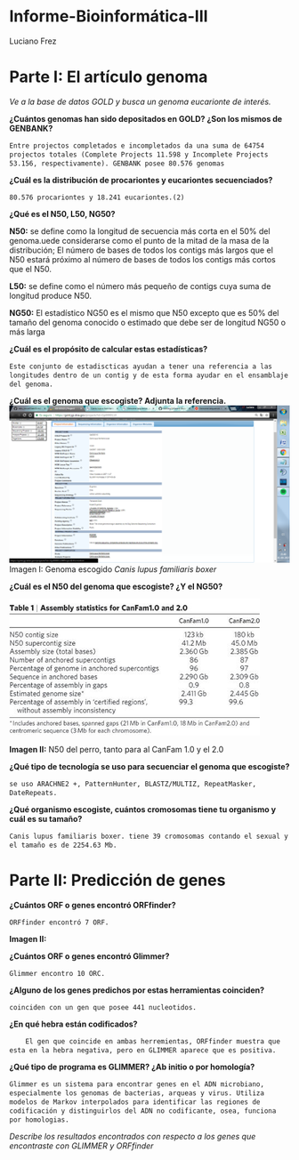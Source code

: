 # Informe-Bioinformática-III
Luciano Frez

# **Parte I: El artículo genoma**

*Ve a la base de datos GOLD y busca un genoma eucarionte de interés.*

**¿Cuántos genomas han sido depositados en GOLD? ¿Son los mismos de GENBANK?**

	Entre projectos completados e incompletados da una suma de 64754 projectos totales (Complete Projects 11.598 y Incomplete Projects 53.156, respectivamente). GENBANK posee 80.576 genomas

**¿Cuál es la distribución de procariontes y eucariontes secuenciados?**

	80.576 procariontes y 18.241 eucariontes.(2)

**¿Qué es el N50, L50, NG50?**
 
 **N50:** se define como la longitud de secuencia más corta en el 50% del genoma.uede considerarse como el punto de la mitad de la masa de la distribución; El número de bases de todos los contigs más largos que el N50 estará próximo al número de bases de todos los contigs más cortos que el N50.
 
 **L50:** se define como el número más pequeño de contigs cuya suma de longitud produce N50.
 
 **NG50:** El estadístico NG50 es el mismo que N50 excepto que es 50% del tamaño del genoma conocido o estimado que debe ser de longitud NG50 o más larga

**¿Cuál es el propósito de calcular estas estadísticas?**

	Este conjunto de estadiscticas ayudan a tener una referencia a las longitudes dentro de un contig y de esta forma ayudar en el ensamblaje del genoma.

**¿Cuál es el genoma que escogiste? Adjunta la referencia.**
![imagen](https://github.com/MrPiggie/Informe-Bioinform-tica-III/blob/master/genoma.png?raw=true)
Imagen I: Genoma escogido *Canis lupus familiaris boxer*

**¿Cuál es el N50 del genoma que escogiste? ¿Y el NG50?**

![imagen](https://github.com/MrPiggie/Informe-Bioinform-tica-III/blob/master/perro.jpg?raw=true)

**Imagen II:** N50 del perro, tanto para al CanFam 1.0 y el 2.0

**¿Qué tipo de tecnología se uso para secuenciar el genoma que escogiste?**
	
	se uso ARACHNE2 +, PatternHunter, BLASTZ/MULTIZ, RepeatMasker, DateRepeats. 

**¿Qué organismo escogiste, cuántos cromosomas tiene tu organismo y cuál es su tamaño?**
	
	Canis lupus familiaris boxer. tiene 39 cromosomas contando el sexual y el tamaño es de 2254.63 Mb.

# **Parte II: Predicción de genes**

**¿Cuántos ORF o genes encontró ORFfinder?**

	ORFfinder encontró 7 ORF.

**Imagen II:**

**¿Cuántos ORF o genes encontró Glimmer?**

	Glimmer encontro 10 ORC.

**¿Alguno de los genes predichos por estas herramientas coinciden?**
	
	coinciden con un gen que posee 441 nucleotidos.
 
 **¿En qué hebra están codificados?**
	
		El gen que coincide en ambas herremientas, ORFfinder muestra que esta en la hebra negativa, pero en GLIMMER aparece que es positiva.

**¿Qué tipo de programa es GLIMMER? ¿Ab initio o por homología?**

	Glimmer es un sistema para encontrar genes en el ADN microbiano, especialmente los genomas de bacterias, arqueas y virus. Utiliza modelos de Markov interpolados para identificar las regiones de codificación y distinguirlos del ADN no codificante, osea, funciona por homologias.

*Describe los resultados encontrados con respecto a los genes que encontraste con GLIMMER y ORFfinder*
